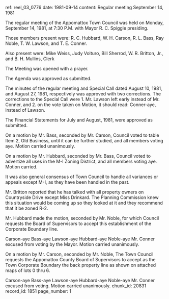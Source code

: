 ref: reel_03_0776
date: 1981-09-14
content: Regular meeting September 14, 1981

The regular meeting of the Appomattox Town Council was held on Monday, September 14, 1981, at 7:30 P.M. with Mayor R. C. Spiggle presiding.

Those members present were: R. C. Hubbard, W. H. Carson, R. L. Bass, Ray Noble, T. W. Lawson, and T. E. Conner.

Also present were: Mike Weiss, Judy Volturo, Bill Sherrod, W. R. Britton, Jr., and B. H. Mullins, Clerk

The Meeting was opened with a prayer.

The Agenda was approved as submitted.

The minutes of the regular meeting and Special Call dated August 10, 1981, and August 27, 1981, respectively was approved with two corrections. The corrections to the Special Call were 1. Mr. Lawson left early instead of Mr. Conner, and 2. on the vote taken on Motion, it should read: Conner-aye, instead of Lawson.

The Financial Statements for July and August, 1981, were approved as submitted.

On a motion by Mr. Bass, seconded by Mr. Carson, Council voted to table Item 2, Old Business, until it can be further studied, and all members voting aye. Motion carried unanimously.

On a motion by Mr. Hubbard, seconded by Mr. Bass, Council voted to advertize all uses in the M-I Zoning District, and all members voting aye. Motion carried.

It was also general consensus of Town Council to handle all variances or appeals except M-I, as they have been handled in the past.

Mr. Britton reported that he has talked with all property owners on Countryside Drive except Miss Drinkard. The Planning Commission knew this situation would be coming up so they looked at it and they recommend that it be zoned R-2.

Mr. Hubbard made the motion, seconded by Mr. Noble, for which Council requests the Board of Supervisors to accept this establishment of the Corporate Boundary line.

Carson-aye Bass-aye Lawson-aye Hubbard-aye Noble-aye Mr. Conner excused from voting by the Mayor. Motion carried unanimously.

On a motion by Mr. Carson, seconded by Mr. Noble, The Town Council requests the Appomattox County Board of Supervisors to accept as the Town Corporate Boundary the back property line as shown on attached maps of lots 0 thru 6.

Carson-aye Bass-aye Lawson-aye Hubbard-aye Noble-aye Mr. Conner excused from voting. Motion carried unanimously.
chunk_id: 20831
record_id: 1851
page_number: 1

